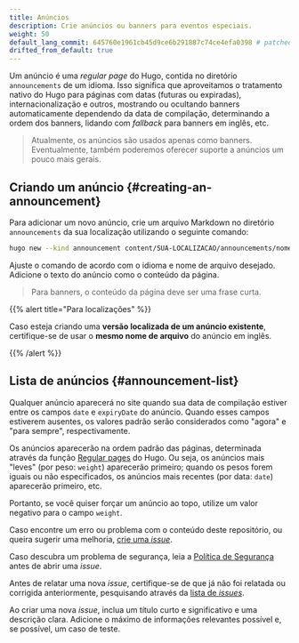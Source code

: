 ```yaml
---
title: Anúncios
description: Crie anúncios ou banners para eventos especiais.
weight: 50
default_lang_commit: 645760e1961cb45d9ce6b291887c74ce4efa0398 # patched
drifted_from_default: true
---
```


Um anúncio é uma _regular page_ do Hugo, contida no diretório `announcements` de
um idioma. Isso significa que aproveitamos o tratamento nativo do Hugo para
páginas com datas (futuras ou expiradas), internacionalização e outros,
mostrando ou ocultando banners automaticamente dependendo da data de compilação,
determinando a ordem dos banners, lidando com _fallback_ para banners em inglês,
etc.

> Atualmente, os anúncios são usados apenas como banners. Eventualmente, também
> poderemos oferecer suporte a anúncios um pouco mais gerais.

## Criando um anúncio {#creating-an-announcement}

Para adicionar um novo anúncio, crie um arquivo Markdown no diretório
`announcements` da sua localização utilizando o seguinte comando:

```sh
hugo new --kind announcement content/SUA-LOCALIZACAO/announcements/nome-do-arquivo-de-anuncio.md
```

Ajuste o comando de acordo com o idioma e nome de arquivo desejado. Adicione o
texto do anúncio como o conteúdo da página.

> Para banners, o conteúdo da página deve ser uma frase curta.

{{% alert title="Para localizações" %}}

Caso esteja criando uma **versão localizada de um anúncio existente**,
certifique-se de usar o **mesmo nome de arquivo** do anúncio em inglês.

{{% /alert %}}

## Lista de anúncios {#announcement-list}

Qualquer anúncio aparecerá no site quando sua data de compilação estiver entre
os campos `date` e `expiryDate` do anúncio. Quando esses campos estiverem
ausentes, os valores padrão serão considerados como "agora" e "para sempre",
respectivamente.

Os anúncios aparecerão na ordem padrão das páginas, determinada através da
função [Regular pages](https://gohugo.io/methods/site/regularpages/) do Hugo. Ou
seja, os anúncios mais "leves" (por peso: `weight`) aparecerão primeiro; quando
os pesos forem iguais ou não especificados, os anúncios mais recentes (por data:
`date`) aparecerão primeiro, etc.

Portanto, se você quiser forçar um anúncio ao topo, utilize um valor negativo
para o campo `weight`.

Caso encontre um erro ou problema com o conteúdo deste repositório, ou queira
sugerir uma melhoria, [crie uma _issue_][new-issue].

Caso descubra um problema de segurança, leia a
[Política de Segurança](https://github.com/open-telemetry/opentelemetry.io/security/policy)
antes de abrir uma _issue_.

Antes de relatar uma nova _issue_, certifique-se de que já não foi relatada ou
corrigida anteriormente, pesquisando através da
[lista de _issues_](https://github.com/open-telemetry/opentelemetry.io/issues?q=is%3Aissue+is%3Aopen+sort%3Aupdated-desc).

Ao criar uma nova _issue_, inclua um título curto e significativo e uma
descrição clara. Adicione o máximo de informações relevantes possível e, se
possível, um caso de teste.

[new-issue]:
  https://github.com/open-telemetry/opentelemetry.io/issues/new/choose
